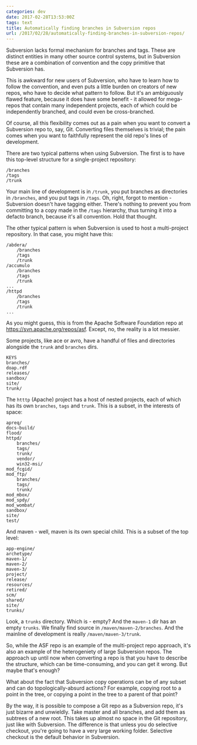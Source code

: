 ```yaml
---
categories: dev
date: 2017-02-28T13:53:00Z
tags: text
title: Automatically finding branches in Subversion repos
url: /2017/02/28/automatically-finding-branches-in-subversion-repos/
---
```


Subversion lacks formal mechanism for branches and tags. These are distinct entities
in many other source control systems, but in Subversion these are a combination
of convention and the copy primitive that Subversion has.

This is awkward for new users of Subversion, who have to learn how to follow the
convention, and even puts a little burden on creators of new repos, who have to
decide what pattern to follow. But it's an ambiguously flawed feature, because it
does have some benefit - it allowed for mega-repos that contain many independent
projects, each of which could be independently branched, and could even be
cross-branched.

Of course, all this flexibility comes out as a pain when you want to convert a
Subversion repo to, say, Git. Converting files themselves is trivial; the pain
comes when you want to faithfully represent the old repo's lines of development.

There are two typical patterns when using Subversion. The first is to have this
top-level structure for a single-project repository:

    /branches
    /tags
    /trunk

Your main line of development is in `/trunk`, you put branches as directories in
`/branches`, and you put tags in `/tags`. Oh, right, forgot to mention - Subversion
doesn't have tagging either. There's nothing to prevent you from committing to a copy
made in the `/tags` hierarchy, thus turning it into a defacto branch, because it's 
all convention. Hold that thought.

The other typical pattern is when Subversion is used to host a multi-project
repository. In that case, you might have this:

    /abdera/
        /branches
        /tags
        /trunk
    /accumulo
        /branches
        /tags
        /trunk
    ...
    /httpd
        /branches
        /tags
        /trunk
    ...

As you might guess, this is from the Apache Software Foundation repo at
https://svn.apache.org/repos/asf. Except, no, the reality is a lot messier.

Some projects, like ace or avro, have a handful of files and directories alongside the
`trunk` and `branches` dirs.

    KEYS
    branches/
    doap.rdf
    releases/
    sandbox/
    site/
    trunk/

The `htttp` (Apache) project has a host of nested projects, each of which has its
own `branches`, `tags` and `trunk`. This is a subset, in the interests of space:

    apreq/
    docs-build/
    flood/
    httpd/
        branches/
        tags/
        trunk/
        vendor/
        win32-msi/
    mod_fcgid/
    mod_ftp/
        branches/
        tags/
        trunk/
    mod_mbox/
    mod_spdy/
    mod_wombat/
    sandbox/
    site/
    test/

And maven - well, maven is its own special child. This is a subset of the top level:

    app-engine/
    archetype/
    maven-1/
    maven-2/
    maven-3/
    project/
    release/
    resources/
    retired/
    scm/
    shared/
    site/
    trunks/

Look, a `trunks` directory. Which is - empty? And the `maven-1` dir has an empty
`trunks`. We finally find source in `/maven/maven-2/branches`. And the mainline
of development is really `/maven/maven-3/trunk`.

So, while the ASF repo is an example of the multi-project repo approach, it's
also an example of the heterogeniety of large Subversion repos. The approach up
until now when converting a repo is that you have to describe the structure, which
can be time-consuming, and you can get it wrong. But maybe that's enough?

What about the fact that Subversion copy operations can be of any subset and can
do topologically-absurd actions? For example, copying root to a point in the
tree, or copying a point in the tree to a parent of that point?

By the way, it is possible to compose a Git repo as a Subversion repo, it's just
bizarre and unwieldly. Take master and all branches, and add them as subtrees
of a new root. This takes up almost no space in the Git repository, just like with
Subversion. The difference is that unless you do selective checkout, you're going
to have a very large working folder. Selective checkout is the default behavior
in Subversion.
